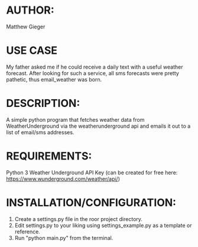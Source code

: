 # AUTHOR:
  Matthew Gieger

# USE CASE
  My father asked me if he could receive a daily text with a useful weather forecast. After looking for such a service, all sms forecasts were pretty pathetic, thus email_weather was born.

# DESCRIPTION:
  A simple python program that fetches weather data from WeatherUnderground via the weatherunderground api and emails it out to a list of email/sms addresses.

# REQUIREMENTS:
  Python 3
  Weather Underground API Key (can be created for free here: https://www.wunderground.com/weather/api/)

# INSTALLATION/CONFIGURATION:
  1.  Create a settings.py file in the roor project directory.
  2.  Edit settings.py to your liking using settings_example.py as a template or reference.
  3.  Run "python main.py" from the terminal.
